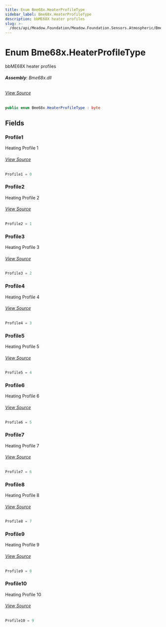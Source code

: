 ```yaml
---
title: Enum Bme68x.HeaterProfileType
sidebar_label: Bme68x.HeaterProfileType
description: bbME68X heater profiles
slug: >-
  /docs/api/Meadow.Foundation/Meadow.Foundation.Sensors.Atmospheric/Bme68x.HeaterProfileType
---
```

# Enum Bme68x.HeaterProfileType
bbME68X heater profiles

###### **Assembly**: Bme68x.dll
###### [View Source](https://github.com/WildernessLabs/Meadow.Foundation.git/blob/develop/Source/Meadow.Foundation.Peripherals/Sensors.Atmospheric.Bme68x/Driver/Bme68x.Enums.cs#L27)
```csharp title="Declaration"
public enum Bme68x.HeaterProfileType : byte
```
## Fields
### Profile1
Heating Profile 1
###### [View Source](https://github.com/WildernessLabs/Meadow.Foundation.git/blob/develop/Source/Meadow.Foundation.Peripherals/Sensors.Atmospheric.Bme68x/Driver/Bme68x.Enums.cs#L32)
```csharp title="Declaration"
Profile1 = 0
```
### Profile2
Heating Profile 2
###### [View Source](https://github.com/WildernessLabs/Meadow.Foundation.git/blob/develop/Source/Meadow.Foundation.Peripherals/Sensors.Atmospheric.Bme68x/Driver/Bme68x.Enums.cs#L36)
```csharp title="Declaration"
Profile2 = 1
```
### Profile3
Heating Profile 3
###### [View Source](https://github.com/WildernessLabs/Meadow.Foundation.git/blob/develop/Source/Meadow.Foundation.Peripherals/Sensors.Atmospheric.Bme68x/Driver/Bme68x.Enums.cs#L40)
```csharp title="Declaration"
Profile3 = 2
```
### Profile4
Heating Profile 4
###### [View Source](https://github.com/WildernessLabs/Meadow.Foundation.git/blob/develop/Source/Meadow.Foundation.Peripherals/Sensors.Atmospheric.Bme68x/Driver/Bme68x.Enums.cs#L44)
```csharp title="Declaration"
Profile4 = 3
```
### Profile5
Heating Profile 5
###### [View Source](https://github.com/WildernessLabs/Meadow.Foundation.git/blob/develop/Source/Meadow.Foundation.Peripherals/Sensors.Atmospheric.Bme68x/Driver/Bme68x.Enums.cs#L48)
```csharp title="Declaration"
Profile5 = 4
```
### Profile6
Heating Profile 6
###### [View Source](https://github.com/WildernessLabs/Meadow.Foundation.git/blob/develop/Source/Meadow.Foundation.Peripherals/Sensors.Atmospheric.Bme68x/Driver/Bme68x.Enums.cs#L52)
```csharp title="Declaration"
Profile6 = 5
```
### Profile7
Heating Profile 7
###### [View Source](https://github.com/WildernessLabs/Meadow.Foundation.git/blob/develop/Source/Meadow.Foundation.Peripherals/Sensors.Atmospheric.Bme68x/Driver/Bme68x.Enums.cs#L56)
```csharp title="Declaration"
Profile7 = 6
```
### Profile8
Heating Profile 8
###### [View Source](https://github.com/WildernessLabs/Meadow.Foundation.git/blob/develop/Source/Meadow.Foundation.Peripherals/Sensors.Atmospheric.Bme68x/Driver/Bme68x.Enums.cs#L60)
```csharp title="Declaration"
Profile8 = 7
```
### Profile9
Heating Profile 9
###### [View Source](https://github.com/WildernessLabs/Meadow.Foundation.git/blob/develop/Source/Meadow.Foundation.Peripherals/Sensors.Atmospheric.Bme68x/Driver/Bme68x.Enums.cs#L64)
```csharp title="Declaration"
Profile9 = 8
```
### Profile10
Heating Profile 10
###### [View Source](https://github.com/WildernessLabs/Meadow.Foundation.git/blob/develop/Source/Meadow.Foundation.Peripherals/Sensors.Atmospheric.Bme68x/Driver/Bme68x.Enums.cs#L68)
```csharp title="Declaration"
Profile10 = 9
```
